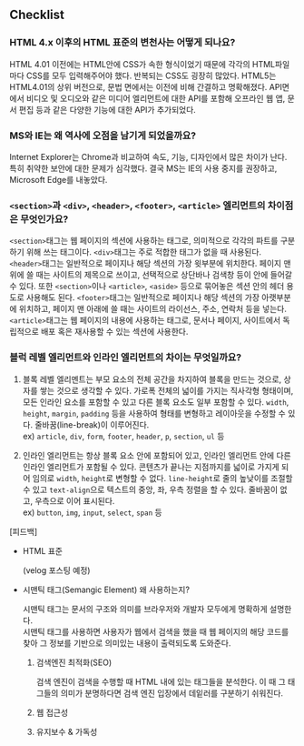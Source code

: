 ## Checklist
### HTML 4.x 이후의 HTML 표준의 변천사는 어떻게 되나요?
  HTML 4.01 이전에는 HTML안에 CSS가 속한 형식이었기 때문에 각각의 HTML파일마다 CSS를 모두 입력해주어야 했다. 반복되는 CSS도 굉장히 많았다.
  HTML5는 HTML4.01의 상위 버전으로, 문법 면에서는 이전에 비해 간결하고 명확해졌다. 
  API면에서 비디오 및 오디오와 같은 미디어 엘리먼트에 대한 API를 포함해 오프라인 웹 앱, 문서 편집 등과 같은 다양한 기능에 대한 API가 추가되었다.<br>
  

### MS와 IE는 왜 역사에 오점을 남기게 되었을까요?
  Internet Explorer는 Chrome과 비교하여 속도, 기능, 디자인에서 많은 차이가 난다. 특히 취약한 보안에 대한 문제가 심각했다. 
  결국 MS는 IE의 사용 중지를 권장하고, Microsoft Edge를 내놓았다. 

### `<section>`과 `<div>`, `<header>`, `<footer>`, `<article>` 엘리먼트의 차이점은 무엇인가요?
  `<section>`태그는 웹 페이지의 섹션에 사용하는 태그로, 의미적으로 각각의 파트를 구분하기 위해 쓰는 태그이다. 
  `<div>`태그는 주로 적합한 태그가 없을 때 사용된다.
  `<header>`태그는 일반적으로 페이지나 해당 섹션의 가장 윗부분에 위치한다. 페이지 맨 위에 쓸 때는 사이트의 제목으로 쓰이고, 선택적으로 상단바나 검색창 등이 안에 들어갈 수 있다. 
   또한 `<section>`이나 `<article>`, `<aside>` 등으로 묶어놓은 섹션 안의 헤더 용도로 사용해도 된다.
  `<footer>`태그는 일반적으로 페이지나 해당 섹션의 가장 아랫부분에 위치하고, 페이지 맨 아래에 쓸 때는 사이트의 라이선스, 주소, 연락처 등을 넣는다.
  `<article>`태그는 웹 페이지의 내용에 사용하는 태그로, 문서나 페이지, 사이트에서 독립적으로 배포 혹은 재사용할 수 있는 섹션에 사용한다. <br>
  

### 블럭 레벨 엘리먼트와 인라인 엘리먼트의 차이는 무엇일까요?
1. 블록 레벨 엘리멘트는 부모 요소의 전체 공간을 차지하여 블록을 만드는 것으로, 상자를 쌓는 것으로 생각할 수 있다. 
  가로폭 전체의 넓이를 가지는 직사각형 형태이며, 모든 인라인 요소를 포함할 수 있고 다른 블록 요소도 일부 포함할 수 있다.
  `width`, `height`, `margin`, `padding` 등을 사용하여 형태를 변형하고 레이아웃을 수정할 수 있다. 줄바꿈(line-break)이 이루어진다.<br>
     ex) `article`, `div`, `form`, `footer`, `header`, `p`, `section`, `ul` 등<br>
     

2. 인라인 엘리먼트는 항상 블록 요소 안에 포함되어 있고, 인라인 엘리먼트 안에 다른 인라인 엘리먼트가 포함될 수 있다.
  콘텐츠가 끝나는 지점까지를 넓이로 가지게 되어 임의로 `width`, `height`로 변형할 수 없다. `line-height`로 줄의 높낮이를 조절할 수 있고 `text-align`으로 텍스트의 중앙, 좌, 우측 정렬을 할 수 있다. 줄바꿈이 없고, 우측으로 이어 표시된다.<br>
     ex) `button`, `img`, `input`, `select`, `span` 등
   
[피드백]
- HTML 표준
  
  (velog 포스팅 예정)<br>

  
- 시맨틱 태그(Semangic Element) 왜 사용하는지?
  
  시맨틱 태그는 문서의 구조와 의미를 브라우저와 개발자 모두에게 명확하게 설명한다.<br>
  시맨틱 태그를 사용하면 사용자가 웹에서 검색을 했을 때 웹 페이지의 해당 코드를 찾아 그 정보를 기반으로 의미있는 내용이 출력되도록 도와준다.<br>
    
  1. 검색엔진 최적화(SEO)
   
     검색 엔진이 검색을 수행할 때 HTML 내에 있는 태그들을 분석한다. 이 때 그 태그들의 의미가 분명하다면 검색 엔진 입장에서 데잍러를 구분하기 쉬워진다.<br>
  
  2. 웹 접근성
  3. 유지보수 & 가독성
    
    